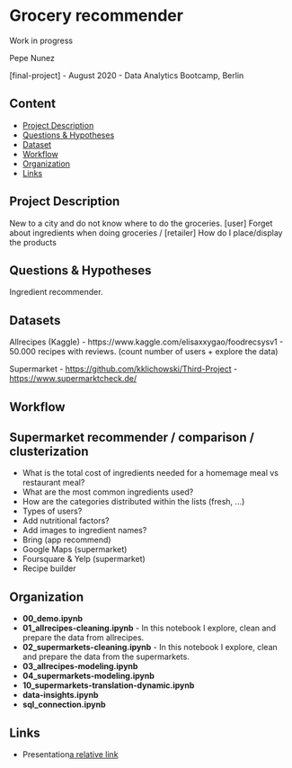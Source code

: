 # Grocery recommender
Work in progress

Pepe Nunez

[final-project] - August 2020 - Data Analytics Bootcamp, Berlin

## Content
- [Project Description](#project)
- [Questions & Hypotheses](#questions)
- [Dataset](#dataset)
- [Workflow](#workflow)
- [Organization](#organization)
- [Links](#links)

## Project Description
<a name="project"/>
New to a city and do not know where to do the groceries.
[user] Forget about ingredients when doing groceries / [retailer] How do I place/display the products

## Questions & Hypotheses
<a name="questions"/>
Ingredient recommender.

## Datasets
<a name="dataset"/>
Allrecipes (Kaggle) - https://www.kaggle.com/elisaxxygao/foodrecsysv1 - 50.000 recipes with reviews. (count number of users + explore the data)

Supermarket - https://github.com/kklichowski/Third-Project - https://www.supermarktcheck.de/

## Workflow
<a name="workflow"/>


## Supermarket recommender / comparison / clusterization
- What is the total cost of ingredients needed for a homemage meal vs restaurant meal?
- What are the most common ingredients used?
- How are the categories distributed within the lists (fresh, ...)
- Types of users?
- Add nutritional factors?
- Add images to ingredient names?
- Bring (app recommend)
- Google Maps (supermarket)
- Foursquare & Yelp (supermarket)
- Recipe builder

## Organization
<a name="problems"/>

- **00_demo.ipynb**
- **01_allrecipes-cleaning.ipynb** - In this notebook I explore, clean and prepare the data from allrecipes. 
- **02_supermarkets-cleaning.ipynb** - In this notebook I explore, clean and prepare the data from the supermarkets. 
- **03_allrecipes-modeling.ipynb**
- **04_supermarkets-modeling.ipynb**
- **10_supermarkets-translation-dynamic.ipynb**
- **data-insights.ipynb**
- **sql_connection.ipynb**

## Links
<a name="links"/>

- Presentation[a relative link](grocery-recommender.pdf)
